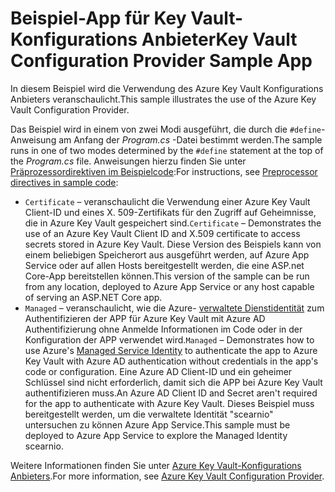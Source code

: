 # <a name="key-vault-configuration-provider-sample-app"></a><span data-ttu-id="29f06-101">Beispiel-App für Key Vault-Konfigurations Anbieter</span><span class="sxs-lookup"><span data-stu-id="29f06-101">Key Vault Configuration Provider Sample App</span></span>

<span data-ttu-id="29f06-102">In diesem Beispiel wird die Verwendung des Azure Key Vault Konfigurations Anbieters veranschaulicht.</span><span class="sxs-lookup"><span data-stu-id="29f06-102">This sample illustrates the use of the Azure Key Vault Configuration Provider.</span></span>

<span data-ttu-id="29f06-103">Das Beispiel wird in einem von zwei Modi ausgeführt, die durch die `#define`-Anweisung am Anfang der *Program.cs* -Datei bestimmt werden.</span><span class="sxs-lookup"><span data-stu-id="29f06-103">The sample runs in one of two modes determined by the `#define` statement at the top of the *Program.cs* file.</span></span> <span data-ttu-id="29f06-104">Anweisungen hierzu finden Sie unter [Präprozessordirektiven im Beispielcode](https://docs.microsoft.com/aspnet/core#preprocessor-directives-in-sample-code):</span><span class="sxs-lookup"><span data-stu-id="29f06-104">For instructions, see [Preprocessor directives in sample code](https://docs.microsoft.com/aspnet/core#preprocessor-directives-in-sample-code):</span></span>

* <span data-ttu-id="29f06-105">`Certificate` &ndash; veranschaulicht die Verwendung einer Azure Key Vault Client-ID und eines X. 509-Zertifikats für den Zugriff auf Geheimnisse, die in Azure Key Vault gespeichert sind.</span><span class="sxs-lookup"><span data-stu-id="29f06-105">`Certificate` &ndash; Demonstrates the use of an Azure Key Vault Client ID and X.509 certificate to access secrets stored in Azure Key Vault.</span></span> <span data-ttu-id="29f06-106">Diese Version des Beispiels kann von einem beliebigen Speicherort aus ausgeführt werden, auf Azure App Service oder auf allen Hosts bereitgestellt werden, die eine ASP.net Core-App bereitstellen können.</span><span class="sxs-lookup"><span data-stu-id="29f06-106">This version of the sample can be run from any location, deployed to Azure App Service or any host capable of serving an ASP.NET Core app.</span></span>
* <span data-ttu-id="29f06-107">`Managed` &ndash; veranschaulicht, wie die Azure- [verwaltete Dienstidentität](https://docs.microsoft.com/azure/active-directory/managed-identities-azure-resources/overview) zum Authentifizieren der APP für Azure Key Vault mit Azure AD Authentifizierung ohne Anmelde Informationen im Code oder in der Konfiguration der APP verwendet wird.</span><span class="sxs-lookup"><span data-stu-id="29f06-107">`Managed` &ndash; Demonstrates how to use Azure's [Managed Service Identity](https://docs.microsoft.com/azure/active-directory/managed-identities-azure-resources/overview) to authenticate the app to Azure Key Vault with Azure AD authentication without credentials in the app's code or configuration.</span></span> <span data-ttu-id="29f06-108">Eine Azure AD Client-ID und ein geheimer Schlüssel sind nicht erforderlich, damit sich die APP bei Azure Key Vault authentifizieren muss.</span><span class="sxs-lookup"><span data-stu-id="29f06-108">An Azure AD Client ID and Secret aren't required for the app to authenticate with Azure Key Vault.</span></span> <span data-ttu-id="29f06-109">Dieses Beispiel muss bereitgestellt werden, um die verwaltete Identität "scearnio" untersuchen zu können Azure App Service.</span><span class="sxs-lookup"><span data-stu-id="29f06-109">This sample must be deployed to Azure App Service to explore the Managed Identity scearnio.</span></span>

<span data-ttu-id="29f06-110">Weitere Informationen finden Sie unter [Azure Key Vault-Konfigurations Anbieters](https://docs.microsoft.com/aspnet/core/security/key-vault-configuration).</span><span class="sxs-lookup"><span data-stu-id="29f06-110">For more information, see [Azure Key Vault Configuration Provider](https://docs.microsoft.com/aspnet/core/security/key-vault-configuration).</span></span>
